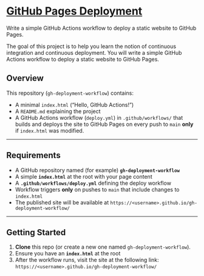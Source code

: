 # [GitHub Pages Deployment](https://roadmap.sh/projects/ec2-instance)

Write a simple GitHub Actions workflow to deploy a static website to GitHub Pages.

The goal of this project is to help you learn the notion of continuous integration and continuous deployment. You will write a simple GitHub Actions workflow to deploy a static website to GitHub Pages.


## Overview

This repository (`gh-deployment-workflow`) contains:
- A minimal `index.html` (“Hello, GitHub Actions!”)  
- A `README.md` explaining the project  
- A GitHub Actions workflow (`deploy.yml`) in `.github/workflows/` that builds and deploys the site to GitHub Pages on every push to `main` **only** if `index.html` was modified.

---

## Requirements

- A GitHub repository named (for example) **`gh-deployment-workflow`**  
- A simple **`index.html`** at the root with your page content  
- A **`.github/workflows/deploy.yml`** defining the deploy workflow  
- Workflow triggers **only** on pushes to `main` that include changes to `index.html`  
- The published site will be available at `https://<username>.github.io/gh-deployment-workflow/`

---

## Getting Started

1. **Clone** this repo (or create a new one named `gh-deployment-workflow`).
2. Ensure you have an **`index.html`** at the root
3. After the workflow runs, visit the site at the following link:
   `https://<username>.github.io/gh-deployment-workflow/`
